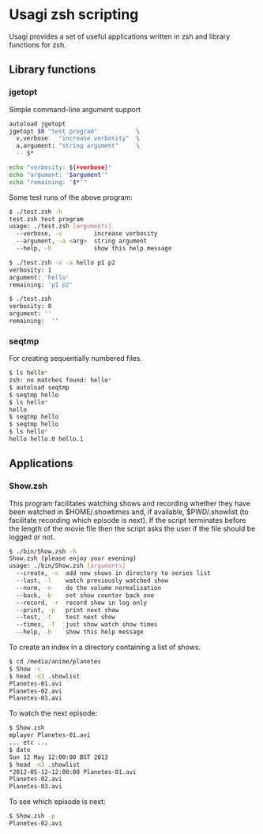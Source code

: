 # Usagi zsh scripting

Usagi provides a set of useful applications written in zsh and library functions for zsh.

## Library functions

### jgetopt

Simple command-line argument support

```sh
autoload jgetopt
jgetopt $0 "test program"           \
  v,verbose   "increase verbosity"  \
  a,argument: "string argument"     \
  -- $*

echo "verbosity: ${+verbose}"
echo "argument: '$argument'"
echo "remaining: '$*'"
```

Some test runs of the above program:
```sh
$ ./test.zsh -h
test.zsh test program
usage: ./test.zsh [arguments]
  --verbose, -v         increase verbosity
  --argument, -a <arg>  string argument
  --help, -h            show this help message
```

```sh
$ ./test.zsh -v -a hello p1 p2
verbosity: 1
argument: 'hello'
remaining: 'p1 p2'
```

```sh
$ ./test.zsh
verbosity: 0
argument: ''
remaining:  ''
```

### seqtmp

For creating sequentially numbered files.

```sh
$ ls hello*
zsh: no matches found: hello*
$ autoload seqtmp
$ seqtmp hello
$ ls hello*
hello
$ seqtmp hello
$ seqtmp hello
$ ls hello*
hello hello.0 hello.1
```

## Applications

### Show.zsh

This program facilitates watching shows and recording whether they have been watched in $HOME/.showtimes and, if available, $PWD/.showlist (to facilitate recording which episode is next). If the script terminates before the length of the movie file then the script asks the user if the file should be logged or not.

```sh
$ ./bin/Show.zsh -h
Show.zsh (please enjoy your evening)
usage: ./bin/Show.zsh [arguments]
  --create, -c  add new shows in directory to series list
  --last, -l    watch previously watched show
  --norm, -n    do the volume normalisation
  --back, -b    set show counter back one
  --record, -r  record show in log only
  --print, -p   print next show
  --test, -t    test next show
  --times, -T   just show watch show times
  --help, -h    show this help message
```

To create an index in a directory containing a list of shows.

```sh
$ cd /media/anime/planetes
$ Show -c
$ head -n3 .showlist
Planetes-01.avi
Planetes-02.avi
Planetes-03.avi
```

To watch the next episode:

```sh
$ Show.zsh
mplayer Planetes-01.avi
... etc ...
$ date
Sun 12 May 12:00:00 BST 2013
$ head -n3 .showlist
*2012-05-12~12:00:00 Planetes-01.avi
Planetes-02.avi
Planetes-03.avi
```

To see which episode is next:
```sh
$ Show.zsh -p
Planetes-02.avi
```
